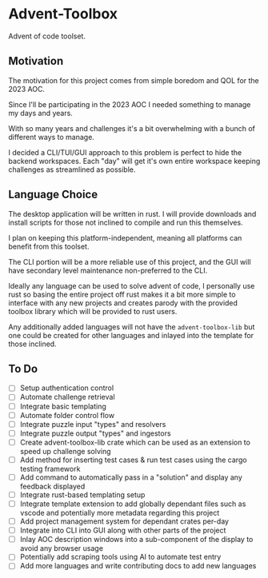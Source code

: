# Advent-Toolbox
Advent of code toolset.

## Motivation

The motivation for this project comes from simple boredom and QOL for the 2023 AOC.

Since I'll be participating in the 2023 AOC I needed something to manage my days and years.

With so many years and challenges it's a bit overwhelming with a bunch of different ways to manage.

I decided a CLI/TUI/GUI approach to this problem is perfect to hide the backend workspaces.
Each "day" will get it's own entire workspace keeping challenges as streamlined as possible.

## Language Choice

The desktop application will be written in rust. I will provide downloads and install scripts
for those not inclined to compile and run this themselves.

I plan on keeping this platform-independent, meaning all platforms can benefit from this toolset.

The CLI portion will be a more reliable use of this project, and the GUI will have secondary
level maintenance non-preferred to the CLI.

Ideally any language can be used to solve advent of code, I personally use rust so basing the
entire project off rust makes it a bit more simple to interface with any new projects and creates
parody with the provided toolbox library which will be provided to rust users.

Any additionally added languages will not have the `advent-toolbox-lib` but one could be created
for other languages and inlayed into the template for those inclined.

## To Do

- [ ] Setup authentication control
- [ ] Automate challenge retrieval
- [ ] Integrate basic templating
- [ ] Automate folder control flow
- [ ] Integrate puzzle input "types" and resolvers
- [ ] Integrate puzzle output "types" and ingestors
- [ ] Create advent-toolbox-lib crate which can be used as an extension to speed up challenge solving
- [ ] Add method for inserting test cases & run test cases using the cargo testing framework
- [ ] Add command to automatically pass in a "solution" and display any feedback displayed
- [ ] Integrate rust-based templating setup
- [ ] Integrate template extension to add globally dependant files such as vscode and
      potentially more metadata regarding this project
- [ ] Add project management system for dependant crates per-day
- [ ] Integrate into CLI into GUI along with other parts of the project
- [ ] Inlay AOC description windows into a sub-component of the display to avoid any browser usage
- [ ] Potentially add scraping tools using AI to automate test entry
- [ ] Add more languages and write contributing docs to add new languages

